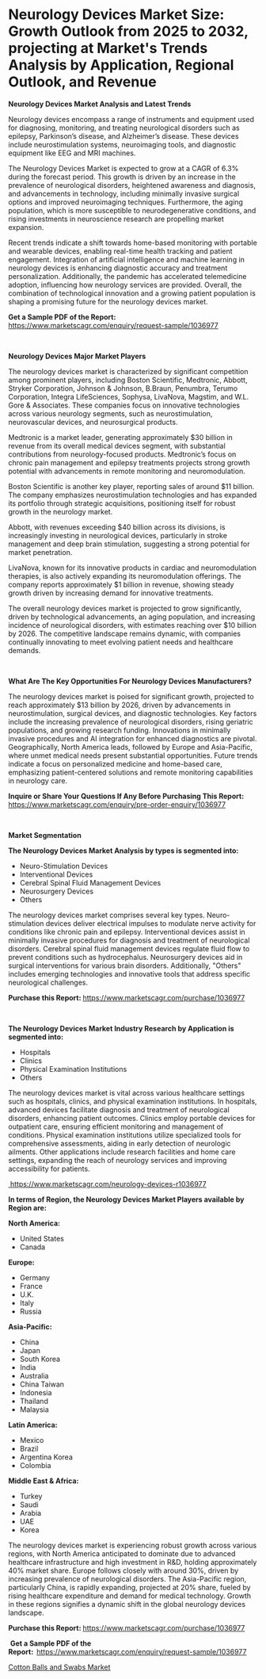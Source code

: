 <p><h1>Neurology Devices Market Size: Growth Outlook from 2025 to 2032, projecting at Market's Trends Analysis by Application, Regional Outlook, and Revenue</h1></p><p><strong>Neurology Devices Market Analysis and Latest Trends</strong></p>
<p><p>Neurology devices encompass a range of instruments and equipment used for diagnosing, monitoring, and treating neurological disorders such as epilepsy, Parkinson’s disease, and Alzheimer’s disease. These devices include neurostimulation systems, neuroimaging tools, and diagnostic equipment like EEG and MRI machines.</p><p>The Neurology Devices Market is expected to grow at a CAGR of 6.3% during the forecast period. This growth is driven by an increase in the prevalence of neurological disorders, heightened awareness and diagnosis, and advancements in technology, including minimally invasive surgical options and improved neuroimaging techniques. Furthermore, the aging population, which is more susceptible to neurodegenerative conditions, and rising investments in neuroscience research are propelling market expansion.</p><p>Recent trends indicate a shift towards home-based monitoring with portable and wearable devices, enabling real-time health tracking and patient engagement. Integration of artificial intelligence and machine learning in neurology devices is enhancing diagnostic accuracy and treatment personalization. Additionally, the pandemic has accelerated telemedicine adoption, influencing how neurology services are provided. Overall, the combination of technological innovation and a growing patient population is shaping a promising future for the neurology devices market.</p></p>
<p><strong>Get a Sample PDF of the Report:&nbsp;</strong> <a href="https://www.marketscagr.com/enquiry/request-sample/1036977?utm_campaign=2876&utm_medium=2&utm_source=Github&utm_content=ia&utm_term=04032025&utm_id=neurology-devices">https://www.marketscagr.com/enquiry/request-sample/1036977</a></p>
<p>&nbsp;</p>
<p><strong>Neurology Devices Major Market Players</strong></p>
<p><p>The neurology devices market is characterized by significant competition among prominent players, including Boston Scientific, Medtronic, Abbott, Stryker Corporation, Johnson & Johnson, B.Braun, Penumbra, Terumo Corporation, Integra LifeSciences, Sophysa, LivaNova, Magstim, and W.L. Gore & Associates. These companies focus on innovative technologies across various neurology segments, such as neurostimulation, neurovascular devices, and neurosurgical products.</p><p>Medtronic is a market leader, generating approximately $30 billion in revenue from its overall medical devices segment, with substantial contributions from neurology-focused products. Medtronic’s focus on chronic pain management and epilepsy treatments projects strong growth potential with advancements in remote monitoring and neuromodulation.</p><p>Boston Scientific is another key player, reporting sales of around $11 billion. The company emphasizes neurostimulation technologies and has expanded its portfolio through strategic acquisitions, positioning itself for robust growth in the neurology market.</p><p>Abbott, with revenues exceeding $40 billion across its divisions, is increasingly investing in neurological devices, particularly in stroke management and deep brain stimulation, suggesting a strong potential for market penetration.</p><p>LivaNova, known for its innovative products in cardiac and neuromodulation therapies, is also actively expanding its neuromodulation offerings. The company reports approximately $1 billion in revenue, showing steady growth driven by increasing demand for innovative treatments.</p><p>The overall neurology devices market is projected to grow significantly, driven by technological advancements, an aging population, and increasing incidence of neurological disorders, with estimates reaching over $10 billion by 2026. The competitive landscape remains dynamic, with companies continually innovating to meet evolving patient needs and healthcare demands.</p></p>
<p>&nbsp;</p>
<p><strong>What Are The Key Opportunities For Neurology Devices Manufacturers?</strong></p>
<p><p>The neurology devices market is poised for significant growth, projected to reach approximately $13 billion by 2026, driven by advancements in neurostimulation, surgical devices, and diagnostic technologies. Key factors include the increasing prevalence of neurological disorders, rising geriatric populations, and growing research funding. Innovations in minimally invasive procedures and AI integration for enhanced diagnostics are pivotal. Geographically, North America leads, followed by Europe and Asia-Pacific, where unmet medical needs present substantial opportunities. Future trends indicate a focus on personalized medicine and home-based care, emphasizing patient-centered solutions and remote monitoring capabilities in neurology care.</p></p>
<p><strong>Inquire or Share Your Questions If Any Before Purchasing This Report:</strong> <a href="https://www.marketscagr.com/enquiry/pre-order-enquiry/1036977?utm_campaign=2876&utm_medium=2&utm_source=Github&utm_content=ia&utm_term=04032025&utm_id=neurology-devices">https://www.marketscagr.com/enquiry/pre-order-enquiry/1036977</a></p>
<p>&nbsp;</p>
<p><strong>Market Segmentation</strong></p>
<p><strong>The Neurology Devices Market Analysis by types is segmented into:</strong></p>
<p><ul><li>Neuro-Stimulation Devices</li><li>Interventional Devices</li><li>Cerebral Spinal Fluid Management Devices</li><li>Neurosurgery Devices</li><li>Others</li></ul></p>
<p><p>The neurology devices market comprises several key types. Neuro-stimulation devices deliver electrical impulses to modulate nerve activity for conditions like chronic pain and epilepsy. Interventional devices assist in minimally invasive procedures for diagnosis and treatment of neurological disorders. Cerebral spinal fluid management devices regulate fluid flow to prevent conditions such as hydrocephalus. Neurosurgery devices aid in surgical interventions for various brain disorders. Additionally, "Others" includes emerging technologies and innovative tools that address specific neurological challenges.</p></p>
<p><strong>Purchase this Report:&nbsp;</strong><a href="https://www.marketscagr.com/purchase/1036977?utm_campaign=2876&utm_medium=2&utm_source=Github&utm_content=ia&utm_term=04032025&utm_id=neurology-devices">https://www.marketscagr.com/purchase/1036977</a></p>
<p>&nbsp;</p>
<p><strong>The Neurology Devices Market Industry Research by Application is segmented into:</strong></p>
<p><ul><li>Hospitals</li><li>Clinics</li><li>Physical Examination Institutions</li><li>Others</li></ul></p>
<p><p>The neurology devices market is vital across various healthcare settings such as hospitals, clinics, and physical examination institutions. In hospitals, advanced devices facilitate diagnosis and treatment of neurological disorders, enhancing patient outcomes. Clinics employ portable devices for outpatient care, ensuring efficient monitoring and management of conditions. Physical examination institutions utilize specialized tools for comprehensive assessments, aiding in early detection of neurologic ailments. Other applications include research facilities and home care settings, expanding the reach of neurology services and improving accessibility for patients.</p></p>
<p><a href="https://www.marketscagr.com/neurology-devices-r1036977?utm_campaign=2876&utm_medium=2&utm_source=Github&utm_content=ia&utm_term=04032025&utm_id=neurology-devices">&nbsp;https://www.marketscagr.com/neurology-devices-r1036977</a></p>
<p><strong>In terms of Region, the Neurology Devices Market Players available by Region are:</strong></p>
<p>
    <p> <strong> North America: </strong>
        <ul>
            <li>United States</li>
            <li>Canada</li>
        </ul>
        </p> 
    <p> <strong> Europe: </strong>
        <ul>
            <li>Germany</li>
            <li>France</li>
            <li>U.K.</li>
            <li>Italy</li>
            <li>Russia</li>
        </ul>
        </p> 
    <p> <strong> Asia-Pacific: </strong>
        <ul>
            <li>China</li>
            <li>Japan</li>
            <li>South Korea</li>
            <li>India</li>
            <li>Australia</li>
            <li>China Taiwan</li>
            <li>Indonesia</li>
            <li>Thailand</li>
            <li>Malaysia</li>
        </ul>
        </p> 
    <p> <strong> Latin America: </strong>
        <ul>
            <li>Mexico</li>
            <li>Brazil</li>
            <li>Argentina Korea</li>
            <li>Colombia</li>
        </ul>
        </p> 
    <p> <strong> Middle East & Africa: </strong>
        <ul>
            <li>Turkey</li>
            <li>Saudi</li>
            <li>Arabia</li>
            <li>UAE</li>
            <li>Korea</li>
        </ul>
    </p>
    </p>
<p><p>The neurology devices market is experiencing robust growth across various regions, with North America anticipated to dominate due to advanced healthcare infrastructure and high investment in R&D, holding approximately 40% market share. Europe follows closely with around 30%, driven by increasing prevalence of neurological disorders. The Asia-Pacific region, particularly China, is rapidly expanding, projected at 20% share, fueled by rising healthcare expenditure and demand for medical technology. Growth in these regions signifies a dynamic shift in the global neurology devices landscape.</p></p>
<p><strong>Purchase this Report: </strong><a href="https://www.marketscagr.com/purchase/1036977?utm_campaign=2876&utm_medium=2&utm_source=Github&utm_content=ia&utm_term=04032025&utm_id=neurology-devices">https://www.marketscagr.com/purchase/1036977</a></p>
<p>&nbsp;<strong>Get a Sample PDF of the Report:&nbsp;&nbsp;</strong><a href="https://www.marketscagr.com/enquiry/request-sample/1036977?utm_campaign=2876&utm_medium=2&utm_source=Github&utm_content=ia&utm_term=04032025&utm_id=neurology-devices">https://www.marketscagr.com/enquiry/request-sample/1036977</a></p>
<p><strong></strong></p>
<p><p><a href="https://github.com/ternainglin/Market-Research-Report-List-1/blob/main/cotton-balls-and-swabs-market.md?utm_campaign=2876&utm_medium=2&utm_source=Github&utm_content=ia&utm_term=04032025&utm_id=neurology-devices">Cotton Balls and Swabs Market</a></p></p>
